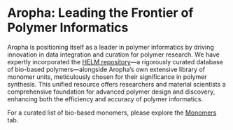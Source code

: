 # Aropha: Leading the Frontier of Polymer Informatics
Aropha is positioning itself as a leader in polymer informatics by driving innovation in data integration and curation for polymer research. We have expertly incorporated the [HELM repository](https://github.com/PistoiaHELM/HELMMonomerSets)—a rigorously curated database of bio-based polymers—alongside Aropha’s own extensive library of monomer units, meticulously chosen for their significance in polymer synthesis. This unified resource offers researchers and material scientists a comprehensive foundation for advanced polymer design and discovery, enhancing both the efficiency and accuracy of polymer informatics.

For a curated list of bio-based monomers, please explore the [Monomers](https://aropha.github.io/Bio-based-Monomers/) tab.